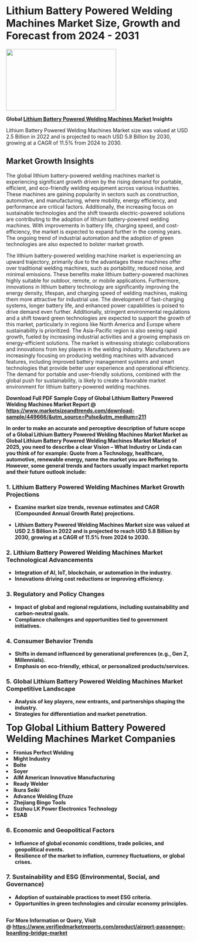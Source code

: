 <H1>Lithium Battery Powered Welding Machines Market Size, Growth and Forecast from 2024 - 2031</H1><img class="aligncenter size-medium wp-image-584254" src="https://thirdeyenews.in/wp-content/uploads/2024/09/Global-Market-Research-300x168.jpeg" alt="" width="300" height="168" /><p><strong>Global&nbsp;<a href="https://www.marketsizeandtrends.com/download-sample/449666/&amp;utm_source=Pulse&amp;utm_medium=211">Lithium Battery Powered Welding Machines Market</a> Insights</strong></p><p>Lithium Battery Powered Welding Machines Market size was valued at USD 2.5 Billion in 2022 and is projected to reach USD 5.8 Billion by 2030, growing at a CAGR of 11.5% from 2024 to 2030.</p><p><h2>Market Growth Insights</h2> <p>The global lithium battery-powered welding machines market is experiencing significant growth driven by the rising demand for portable, efficient, and eco-friendly welding equipment across various industries. These machines are gaining popularity in sectors such as construction, automotive, and manufacturing, where mobility, energy efficiency, and performance are critical factors. Additionally, the increasing focus on sustainable technologies and the shift towards electric-powered solutions are contributing to the adoption of lithium battery-powered welding machines. With improvements in battery life, charging speed, and cost-efficiency, the market is expected to expand further in the coming years. The ongoing trend of industrial automation and the adoption of green technologies are also expected to bolster market growth.</p> <p><strong></strong></p> <p>The lithium battery-powered welding machine market is experiencing an upward trajectory, primarily due to the advantages these machines offer over traditional welding machines, such as portability, reduced noise, and minimal emissions. These benefits make lithium battery-powered machines highly suitable for outdoor, remote, or mobile applications. Furthermore, innovations in lithium battery technology are significantly improving the energy density, lifespan, and charging speed of welding machines, making them more attractive for industrial use. The development of fast-charging systems, longer battery life, and enhanced power capabilities is poised to drive demand even further. Additionally, stringent environmental regulations and a shift toward green technologies are expected to support the growth of this market, particularly in regions like North America and Europe where sustainability is prioritized. The Asia-Pacific region is also seeing rapid growth, fueled by increasing industrial activities and a growing emphasis on energy-efficient solutions. The market is witnessing strategic collaborations and innovations from key players in the welding industry. Manufacturers are increasingly focusing on producing welding machines with advanced features, including improved battery management systems and smart technologies that provide better user experience and operational efficiency. The demand for portable and user-friendly solutions, combined with the global push for sustainability, is likely to create a favorable market environment for lithium battery-powered welding machines. <p><strong></p><p><span class=""><strong>Download Full PDF Sample Copy of Global Lithium Battery Powered Welding Machines Market Report</strong> @ <a href="https://www.marketsizeandtrends.com/download-sample/449666/&amp;utm_source=Pulse&amp;utm_medium=211" target="_blank">https://www.marketsizeandtrends.com/download-sample/449666/&amp;utm_source=Pulse&amp;utm_medium=211</a></span></p><p>In order to make an accurate and perceptive description of future scope of a Global&nbsp;Lithium Battery Powered Welding Machines Market Market as Global&nbsp;Lithium Battery Powered Welding Machines Market Market of 2025, you need to describe a clear Vision &ndash; What Industry or Linda can you think of for example: Quote from a Technology, healthcare, automotive, renewable energy, name the market you are Reffering to. However, some general trends and factors usually impact market reports and their future outlook include:</p><h3>1.&nbsp;<strong>Lithium Battery Powered Welding Machines Market Growth Projections</strong></h3><ul><li>Examine market size trends, revenue estimates and CAGR (Compounded Annual Growth Rate) projections.</li><li><p>Lithium Battery Powered Welding Machines Market size was valued at USD 2.5 Billion in 2022 and is projected to reach USD 5.8 Billion by 2030, growing at a CAGR of 11.5% from 2024 to 2030.</p></li></ul><h3>2.&nbsp;<strong>Lithium Battery Powered Welding Machines Market Technological Advancements</strong></h3><ul><li>Integration of AI, IoT, blockchain, or automation in the industry.</li><li>Innovations driving cost reductions or improving efficiency.</li></ul><h3>3.&nbsp;<strong>Regulatory and Policy Changes</strong></h3><ul><li>Impact of global and regional regulations, including sustainability and carbon-neutral goals.</li><li>Compliance challenges and opportunities tied to government initiatives.</li></ul><h3>4.&nbsp;<strong>Consumer Behavior Trends</strong></h3><ul><li>Shifts in demand influenced by generational preferences (e.g., Gen Z, Millennials).</li><li>Emphasis on eco-friendly, ethical, or personalized products/services.</li></ul><h3>5.&nbsp;<strong>Global Lithium Battery Powered Welding Machines Market Competitive Landscape</strong></h3><ul><li>Analysis of key players, new entrants, and partnerships shaping the industry.</li><li>Strategies for differentiation and market penetration.</li></ul><p data-pm-slice="1 1 []"><span style="color: inherit; font-family: inherit; font-size: 25px;">Top Global Lithium Battery Powered Welding Machines Market Companies</span></p><div class="" data-test-id=""><p><li>Fronius Perfect Welding</li><li> Might Industry</li><li> Bolte</li><li> Soyer</li><li> AIM American Innovative Manufacturing</li><li> Ready Welder</li><li> Ikura Seiki</li><li> Advance Welding Efuze</li><li> Zhejiang Bingo Tools</li><li> Suzhou LK Power Electronics Technology</li><li> ESAB</li></p></div><h3>6.&nbsp;<strong>Economic and Geopolitical Factors</strong></h3><ul><li>Influence of global economic conditions, trade policies, and geopolitical events.</li><li>Resilience of the market to inflation, currency fluctuations, or global crises.</li></ul><h3>7.&nbsp;<strong>Sustainability and ESG (Environmental, Social, and Governance)</strong></h3><ul><li>Adoption of sustainable practices to meet ESG criteria.</li><li>Opportunities in green technologies and circular economy principles.</li></ul><h2><strong style="font-size: 14px;">For More Information or Query, Visit @&nbsp;</strong><a style="background-color: #ffffff; font-size: 14px;" href="https://www.marketsizeandtrends.com/report/lithium-battery-powered-welding-machines-market/" target="_blank">https://www.verifiedmarketreports.com/product/airport-passenger-boarding-bridge-market</a></h2>
